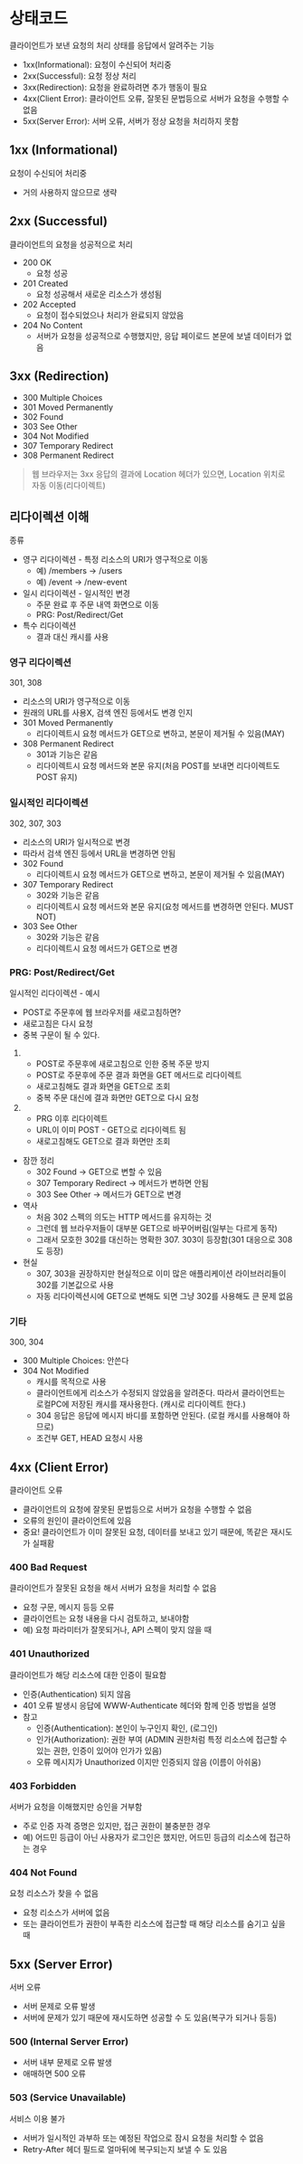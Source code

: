 # 상태코드

클라이언트가 보낸 요청의 처리 상태를 응답에서 알려주는 기능

-   1xx(Informational): 요청이 수신되어 처리중
-   2xx(Successful): 요청 정상 처리
-   3xx(Redirection): 요청을 완료하려면 추가 행동이 필요
-   4xx(Client Error): 클라이언트 오류, 잘못된 문법등으로 서버가 요청을 수행할 수 없음
-   5xx(Server Error): 서버 오류, 서버가 정상 요청을 처리하지 못함

## 1xx (Informational)

요청이 수신되어 처리중

-   거의 사용하지 않으므로 생략

## 2xx (Successful)

클라이언트의 요청을 성공적으로 처리

-   200 OK
    -   요청 성공
-   201 Created
    -   요청 성공해서 새로운 리소스가 생성됨
-   202 Accepted
    -   요청이 접수되었으나 처리가 완료되지 않았음
-   204 No Content
    -   서버가 요청을 성공적으로 수행했지만, 응답 페이로드 본문에 보낼 데이터가 없음

## 3xx (Redirection)

-   300 Multiple Choices
-   301 Moved Permanently
-   302 Found
-   303 See Other
-   304 Not Modified
-   307 Temporary Redirect
-   308 Permanent Redirect

> 웹 브라우저는 3xx 응답의 결과에 Location 헤더가 있으면, Location 위치로 자동 이동(리다이렉트)

## 리다이렉션 이해

종류

-   영구 리다이렉션 - 특정 리소스의 URI가 영구적으로 이동
    -   예) /members -> /users
    -   예) /event -> /new-event
-   일시 리다이렉션 - 일시적인 변경
    -   주문 완료 후 주문 내역 화면으로 이동
    -   PRG: Post/Redirect/Get
-   특수 리다이렉션
    -   결과 대신 캐시를 사용

### 영구 리다이렉션

301, 308

-   리소스의 URI가 영구적으로 이동
-   원래의 URL를 사용X, 검색 엔진 등에서도 변경 인지
-   301 Moved Permanently
    -   리다이렉트시 요청 메서드가 GET으로 변하고, 본문이 제거될 수 있음(MAY)
-   308 Permanent Redirect
    -   301과 기능은 같음
    -   리다이렉트시 요청 메서드와 본문 유지(처음 POST를 보내면 리다이렉트도 POST 유지)

### 일시적인 리다이렉션

302, 307, 303

-   리소스의 URI가 일시적으로 변경
-   따라서 검색 엔진 등에서 URL을 변경하면 안됨
-   302 Found
    -   리다이렉트시 요청 메서드가 GET으로 변하고, 본문이 제거될 수 있음(MAY)
-   307 Temporary Redirect
    -   302와 기능은 같음
    -   리다이렉트시 요청 메서드와 본문 유지(요청 메서드를 변경하면 안된다. MUST NOT)
-   303 See Other
    -   302와 기능은 같음
    -   리다이렉트시 요청 메서드가 GET으로 변경

### PRG: Post/Redirect/Get

일시적인 리다이렉션 - 예시

-   POST로 주문후에 웹 브라우저를 새로고침하면?
-   새로고침은 다시 요청
-   중복 구문이 될 수 있다.

1.  -   POST로 주문후에 새로고침으로 인한 중복 주문 방지
    -   POST로 주문후에 주문 결과 화면을 GET 메서드로 리다이렉트
    -   새로고침해도 결과 화면을 GET으로 조회
    -   중복 주문 대신에 결과 화면만 GET으로 다시 요청

2.  -   PRG 이후 리다이렉트
    -   URL이 이미 POST - GET으로 리다이렉트 됨
    -   새로고침해도 GET으로 결과 화면만 조회

-   잠깐 정리
    -   302 Found -> GET으로 변할 수 있음
    -   307 Temporary Redirect -> 메서드가 변하면 안됨
    -   303 See Other -> 메서드가 GET으로 변경
-   역사
    -   처음 302 스펙의 의도는 HTTP 메서드를 유지하는 것
    -   그런데 웹 브라우저들이 대부분 GET으로 바꾸어버림(일부는 다르게 동작)
    -   그래서 모호한 302를 대신하는 명확한 307. 303이 등장함(301 대응으로 308도 등장)
-   현실
    -   307, 303을 권장하지만 현실적으로 이미 많은 애플리케이션 라이브러리들이 302를 기본값으로 사용
    -   자동 리다이렉션시에 GET으로 변해도 되면 그냥 302를 사용해도 큰 문제 없음

### 기타

300, 304

-   300 Multiple Choices: 안쓴다
-   304 Not Modified
    -   캐시를 목적으로 사용
    -   클라이언트에게 리소스가 수정되지 않았음을 알려준다. 따라서 클라이언트는 로컬PC에 저장된 캐시를 재사용한다. (캐시로 리다이렉트 한다.)
    -   304 응답은 응답에 메시지 바디를 포함하면 안된다. (로컬 캐시를 사용해야 하므로)
    -   조건부 GET, HEAD 요청시 사용

## 4xx (Client Error)

클라이언트 오류

-   클라이언트의 요청에 잘못된 문법등으로 서버가 요청을 수행할 수 없음
-   오류의 원인이 클라이언트에 있음
-   중요! 클라이언트가 이미 잘못된 요청, 데이터를 보내고 있기 때문에, 똑같은 재시도가 실패홤

### 400 Bad Request

클라이언트가 잘못된 요청을 해서 서버가 요청을 처리할 수 없음

-   요청 구문, 메시지 등등 오류
-   클라이언트는 요청 내용을 다시 검토하고, 보내야함
-   예) 요청 파라미터가 잘못되거나, API 스펙이 맞지 않을 때

### 401 Unauthorized

클라이언트가 해당 리소스에 대한 인증이 필요함

-   인증(Authentication) 되지 않음
-   401 오류 발생시 응답에 WWW-Authenticate 헤더와 함께 인증 방법을 설명
-   참고
    -   인증(Authentication): 본인이 누구인지 확인, (로그인)
    -   인가(Authorization): 권한 부여 (ADMIN 권한처럼 특정 리소스에 접근할 수 있는 권한, 인증이 있어야 인가가 있음)
    -   오류 메시지가 Unauthorized 이지만 인증되지 않음 (이름이 아쉬움)

### 403 Forbidden

서버가 요청을 이해했지만 승인을 거부함

-   주로 인증 자격 증명은 있지만, 접근 권한이 불충분한 경우
-   예) 어드민 등급이 아닌 사용자가 로그인은 했지만, 어드민 등급의 리소스에 접근하는 경우

### 404 Not Found

요청 리소스가 찾을 수 없음

-   요청 리소스가 서버에 없음
-   또는 클라이언트가 권한이 부족한 리소스에 접근할 때 해당 리소스를 숨기고 싶을 때

## 5xx (Server Error)

서버 오류

-   서버 문제로 오류 발생
-   서버에 문제가 있기 때문에 재시도하면 성공할 수 도 있음(복구가 되거나 등등)

### 500 (Internal Server Error)

-   서버 내부 문제로 오류 발생
-   애매하면 500 오류

### 503 (Service Unavailable)

서비스 이용 불가

-   서버가 일시적인 과부하 또는 예정된 작업으로 잠시 요청을 처리할 수 없음
-   Retry-After 헤더 필드로 얼마뒤에 복구되는지 보낼 수 도 있음
